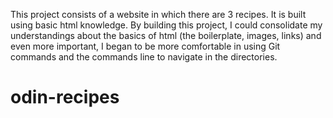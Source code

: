 This project consists of a website in which there are 3 recipes. It is built using basic html knowledge. 
By building this project, I could consolidate my understandings about the basics of html (the boilerplate, images, links) and even more important, I began to be more comfortable in using Git commands and the commands line to navigate in the directories.
# odin-recipes